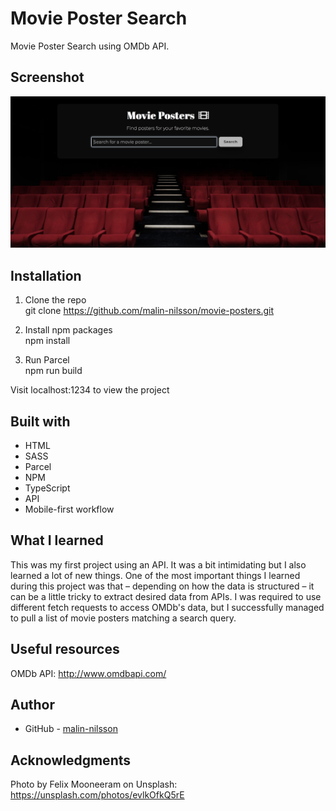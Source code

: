 # Movie Poster Search
Movie Poster Search using OMDb API.

## Screenshot

![](src/assets/screenshot.jpg)


## Installation
1. Clone the repo\
git clone https://github.com/malin-nilsson/movie-posters.git

2. Install npm packages\
npm install

3. Run Parcel\
npm run build

Visit localhost:1234 to view the project

## Built with

- HTML
- SASS
- Parcel
- NPM
- TypeScript
- API
- Mobile-first workflow

## What I learned
This was my first project using an API. It was a bit intimidating but I also learned a lot of new things. One of the most important things I learned during this project was that – depending on how the data is structured – it can be a little tricky to extract desired data from APIs. I was required to use different fetch requests to access OMDb's data, but I successfully managed to pull a list of movie posters matching a search query.

## Useful resources
OMDb API:
http://www.omdbapi.com/

## Author

- GitHub - [malin-nilsson](https://github.com/malin-nilsson)

## Acknowledgments
Photo by Felix Mooneeram on Unsplash:
https://unsplash.com/photos/evlkOfkQ5rE
  


